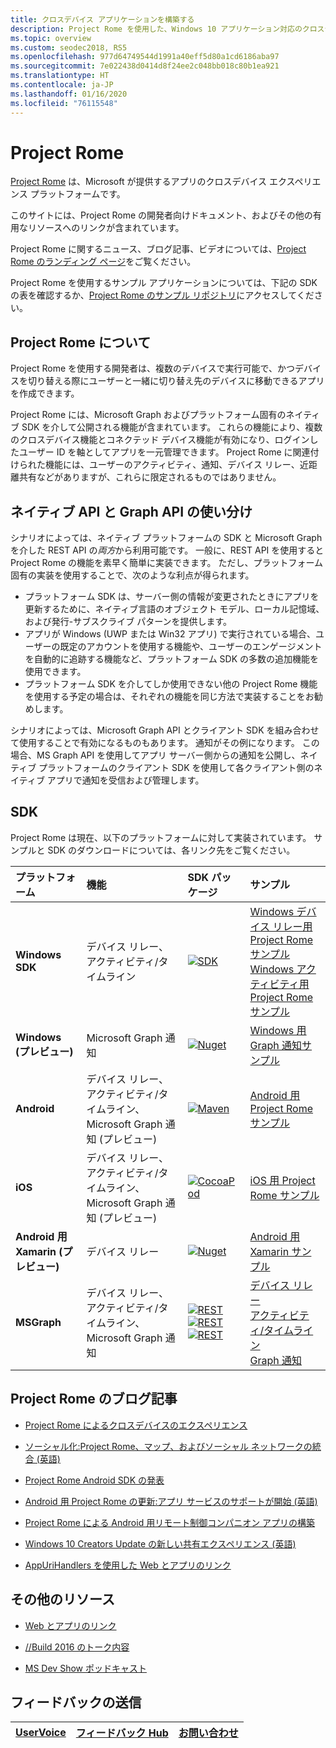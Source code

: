 ```yaml
---
title: クロスデバイス アプリケーションを構築する
description: Project Rome を使用した、Windows 10 アプリケーション対応のクロスデバイスおよびクロスプラットフォームの機能について説明します。
ms.topic: overview
ms.custom: seodec2018, RS5
ms.openlocfilehash: 977d64749544d1991a40eff5d80a1cd6186aba97
ms.sourcegitcommit: 7e022438d0414d8f24ee2c048bb018c80b1ea921
ms.translationtype: HT
ms.contentlocale: ja-JP
ms.lasthandoff: 01/16/2020
ms.locfileid: "76115548"
---
```

# <a name="project-rome"></a>Project Rome

[Project Rome](https://developer.microsoft.com/windows/project-rome) は、Microsoft が提供するアプリのクロスデバイス エクスペリエンス プラットフォームです。 

このサイトには、Project Rome の開発者向けドキュメント、およびその他の有用なリソースへのリンクが含まれています。

Project Rome に関するニュース、ブログ記事、ビデオについては、[Project Rome のランディング ページ](https://developer.microsoft.com/windows/project-rome)をご覧ください。

Project Rome を使用するサンプル アプリケーションについては、下記の SDK の表を確認するか、[Project Rome のサンプル リポジトリ](https://github.com/Microsoft/project-rome)にアクセスしてください。

## <a name="about-project-rome"></a>Project Rome について

Project Rome を使用する開発者は、複数のデバイスで実行可能で、かつデバイスを切り替える際にユーザーと一緒に切り替え先のデバイスに移動できるアプリを作成できます。

Project Rome には、Microsoft Graph およびプラットフォーム固有のネイティブ SDK を介して公開される機能が含まれています。 これらの機能により、複数のクロスデバイス機能とコネクテッド デバイス機能が有効になり、ログインしたユーザー ID を軸としてアプリを一元管理できます。 Project Rome に関連付けられた機能には、ユーザーのアクティビティ、通知、デバイス リレー、近距離共有などがありますが、これらに限定されるものではありません。

## <a name="choosing-between-native-apis-and-graph-apis"></a>ネイティブ API と Graph API の使い分け

シナリオによっては、ネイティブ プラットフォームの SDK と Microsoft Graph を介した REST API の*両方*から利用可能です。 一般に、REST API を使用すると Project Rome の機能を素早く簡単に実装できます。 ただし、プラットフォーム固有の実装を使用することで、次のような利点が得られます。

* プラットフォーム SDK は、サーバー側の情報が変更されたときにアプリを更新するために、ネイティブ言語のオブジェクト モデル、ローカル記憶域、および発行-サブスクライブ パターンを提供します。
* アプリが Windows (UWP または Win32 アプリ) で実行されている場合、ユーザーの既定のアカウントを使用する機能や、ユーザーのエンゲージメントを自動的に追跡する機能など、プラットフォーム SDK の多数の追加機能を使用できます。
* プラットフォーム SDK を介してしか使用できない他の Project Rome 機能を使用する予定の場合は、それぞれの機能を同じ方法で実装することをお勧めします。

シナリオによっては、Microsoft Graph API とクライアント SDK を組み合わせて使用することで有効になるものもあります。 通知がその例になります。 この場合、MS Graph API を使用してアプリ サーバー側からの通知を公開し、ネイティブ プラットフォームのクライアント SDK を使用して各クライアント側のネイティブ アプリで通知を受信および管理します。

## <a name="sdk"></a>SDK

Project Rome は現在、以下のプラットフォームに対して実装されています。 サンプルと SDK のダウンロードについては、各リンク先をご覧ください。

[windows-sdk]:             https://developer.microsoft.com/windows/downloads
[windows-sdk-badge]:       https://img.shields.io/badge/sdk-April%202018%20Update-brightgreen.svg
[windows-drsample]:        https://github.com/Microsoft/Windows-universal-samples/tree/master/Samples/RemoteSystems
[windows-afsample]:        https://github.com/Microsoft/Windows-universal-samples/tree/master/Samples/UserActivity 

[winredist-sdk]:           https://www.nuget.org/packages/Microsoft.ConnectedDevices.UserNotifications
[winredist-sdk-badge]:     https://img.shields.io/nuget/v/Microsoft.ConnectedDevices.UserNotifications.svg
[winredist-sample]:        https://github.com/microsoft/project-rome/tree/master/Windows/samples

[xamarin-sdk]:             https://www.nuget.org/packages/Microsoft.ConnectedDevices.Xamarin.Droid
[xamarin-sdk-badge]:       https://img.shields.io/nuget/v/Microsoft.ConnectedDevices.Xamarin.Droid.svg
[xamarin-sample]:          https://github.com/Microsoft/project-rome/tree/0.8.1/Xamarin/samples

[ios-sdk]:                 https://cocoapods.org/pods/ProjectRomeSdk
[ios-sdk-badge]:           https://img.shields.io/cocoapods/v/ProjectRomeSdk.svg
[ios-sample]:              https://github.com/microsoft/project-rome/tree/master/iOS/samples

[android-sdk]:             https://bintray.com/connecteddevices/maven/com.microsoft.connecteddevices%3Aconnecteddevices-sdk/_latestVersion
[android-sdk-badge]:       https://api.bintray.com/packages/connecteddevices/maven/com.microsoft.connecteddevices%3Aconnecteddevices-sdk/images/download.svg
[android-sample]:          https://github.com/microsoft/project-rome/tree/master/Android/samples

[graph-relay]:             https://developer.microsoft.com/graph/docs/api-reference/beta/resources/project_rome_overview
[graph-activities]:        https://developer.microsoft.com/graph/docs/api-reference/v1.0/resources/activity-feed-api-overview
[graph-notification]:      https://developer.microsoft.com/graph/docs/api-reference/beta/resources/notifications-api-overview

[graph-relay-badge]:       https://img.shields.io/badge/Device_Relay-Beta-orange.svg
[graph-activities-badge]:  https://img.shields.io/badge/Activities-1.0-brightgreen.svg
[graph-notification-badge]:https://img.shields.io/badge/Graph_Notifications-Beta-orange.svg

[graph-relay-sample]:        https://developer.microsoft.com/graph/docs/api-reference/beta/resources/project_rome_overview
[graph-activities-sample]:   https://developer.microsoft.com/graph/docs/api-reference/v1.0/resources/activity-feed-api-overview
[graph-notification-sample]: https://developer.microsoft.com/graph/docs/api-reference/beta/resources/notifications-api-overview



|   プラットフォーム                        | 機能                                                         |           SDK パッケージ                          |   サンプル                                       |
| :-------------------------------- | :--------------------------------------------------------------- |:---------------------------------------------- | :---------------------------------------------- |
| **Windows SDK**                   | デバイス リレー、アクティビティ/タイムライン                                | [![SDK][windows-sdk-badge]][windows-sdk]       | [Windows デバイス リレー用 Project Rome サンプル][windows-drsample] <br> [Windows アクティビティ用 Project Rome サンプル][windows-afsample]
| **Windows (プレビュー)**             |                                    Microsoft Graph 通知 | [![Nuget][winredist-sdk-badge]][winredist-sdk] | [Windows 用 Graph 通知サンプル][winredist-sample] 
| **Android**             | デバイス リレー、アクティビティ/タイムライン、Microsoft Graph 通知 (プレビュー) | [![Maven][android-sdk-badge]][android-sdk]     | [Android 用 Project Rome サンプル][android-sample]
| **iOS**                 | デバイス リレー、アクティビティ/タイムライン、Microsoft Graph 通知 (プレビュー) | [![CocoaPod][ios-sdk-badge]][ios-sdk]          | [iOS 用 Project Rome サンプル][ios-sample]
| **Android 用 Xamarin (プレビュー)** | デバイス リレー                                                     | [![Nuget][xamarin-sdk-badge]][xamarin-sdk]     | [Android 用 Xamarin サンプル][xamarin-sample]
| **MSGraph**                       | デバイス リレー、アクティビティ/タイムライン、Microsoft Graph 通知 | [![REST][graph-relay-badge]][graph-relay]<br> [![REST][graph-activities-badge]][graph-activities]<br>[![REST][graph-notification-badge]][graph-notification]          | [デバイス リレー][graph-relay-sample]<br>[アクティビティ/タイムライン][graph-activities-sample]<br>[Graph 通知][graph-notification-sample]

## <a name="project-rome-blog-posts"></a>Project Rome のブログ記事
* [Project Rome によるクロスデバイスのエクスペリエンス](https://blogs.windows.com/buildingapps/2016/10/11/cross-device-experience-with-project-rome/#iQTseFlAMJRopU9k.97)

* [ソーシャル化:Project Rome、マップ、およびソーシャル ネットワークの統合 (英語)](https://blogs.windows.com/buildingapps/2016/10/27/going-social-project-rome-maps-social-network-integration-app-dev-on-xbox-series/#SCfoEZ1q8c1yBMei.97)

* [Project Rome Android SDK の発表](https://blogs.windows.com/buildingapps/2017/02/08/announcing-project-rome-android-sdk/#obDkvwkXOGa3tcTx.97)

* [Android 用 Project Rome の更新:アプリ サービスのサポートが開始 (英語)](https://blogs.windows.com/buildingapps/2017/03/23/project-rome-android-update-now-app-services-support/#DBm1Ic4JX8vXv2h0.97)

* [Project Rome による Android 用リモート制御コンパニオン アプリの構築](https://devblogs.microsoft.com/xamarin/building-remote-control-companion-app-android-project-rome/)

* [Windows 10 Creators Update の新しい共有エクスペリエンス (英語)](https://blogs.windows.com/buildingapps/2017/04/06/new-share-experience-windows-10-creators-update/#OGskrWcLLlrCTCSH.97)

* [AppUriHandlers を使用した Web とアプリのリンク](https://blogs.windows.com/buildingapps/2016/10/14/web-to-app-linking-with-appurihandlers/#fIh7USaxBYS8JqfT.97)

## <a name="other-resources"></a>その他のリソース

* [Web とアプリのリンク](https://docs.microsoft.com/windows/uwp/launch-resume/web-to-app-linking)

* [//Build 2016 のトーク内容](https://channel9.msdn.com/Events/Build/2016/B831)

* [MS Dev Show ポッドキャスト](http://msdevshow.com/2016/11/project-rome-with-shawn-henry/)

## <a name="give-feedback"></a>フィードバックの送信

|[UserVoice](https://wpdev.uservoice.com/forums/110705-universal-windows-platform/category/183208-connected-apps-and-devices-project-rome)|[フィードバック Hub](https://support.microsoft.com/help/4021566/windows-10-send-feedback-to-microsoft-with-feedback-hub-app)|[お問い合わせ](mailto:projectrometeam@microsoft.com)|
|-----|-----|-----|
